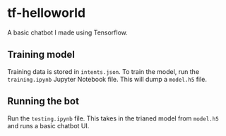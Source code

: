 # tf-helloworld
A basic chatbot I made using Tensorflow.

## Training model
Training data is stored in `intents.json`. To train the model, run the `training.ipynb` Jupyter Notebook file. This will dump a `model.h5` file.

## Running the bot
Run the `testing.ipynb` file. This takes in the trianed model from `model.h5` and runs a basic chatbot UI.